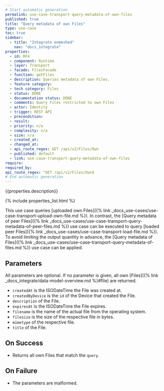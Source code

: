 ```yaml
---
# Start automatic generation
permalink: use-case-transport-query-metadata-of-own-files
published: true
title: "Query metadata of own Files"
type: use-case
toc: true
sidebar:
  - title: "Integrate enmeshed"
    nav: "docs_integrate"
properties:
  - id: RF4
  - component: Runtime
  - layer: Transport
  - facade: FilesFacade
  - function: getFiles
  - description: Queries metadata of own Files.
  - feature category:
  - tech category: Files
  - status: DONE
  - documentation status: DONE
  - comments: Query Files restricted to own Files
  - actor: Identity
  - trigger: REST API
  - precondition:
  - result:
  - priority: n/a
  - complexity: n/a
  - size: n/a
  - created_at:
  - changed_at:
  - api_route_regex: GET /api/v2/Files/Own
  - published: default
  - link: use-case-transport-query-metadata-of-own-files
require:
required_by:
api_route_regex: ^GET /api/v2/Files/Own$
# End automatic generation
---
```


{{properties.description}}

{% include properties_list.html %}

This use case queries [uploaded own Files]({% link _docs_use-cases/use-case-transport-upload-own-file.md %}).
In contrast, the [Query metadata of peer Files]({% link _docs_use-cases/use-case-transport-query-metadata-of-peer-files.md %}) use case can be executed to query [loaded peer Files]({% link _docs_use-cases/use-case-transport-load-file.md %}).
To avoid limiting the output quantity in advance, the [Query metadata of Files]({% link _docs_use-cases/use-case-transport-query-metadata-of-files.md %}) use case can be applied.

## Parameters

All parameters are optional. If no parameter is given, all own [Files]({% link _docs_integrate/data-model-overview.md %}#file) are returned.

- `createdAt` is the ISODateTime the File was created at.
- `createdByDevice` is the `id` of the Device that created the File.
- `description` of the File.
- `expiresAt` is the ISODateTime the File expires.
- `filename` is the name of the actual file from the operating system.
- `filesize` is the size of the respective file in bytes.
- `mimetype` of the respective file.
- `title` of the File.

## On Success

- Returns all own Files that match the `query`.

## On Failure

- The parameters are malformed.
